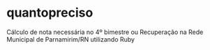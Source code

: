# quantopreciso
Cálculo de nota necessária no 4º bimestre ou Recuperação na Rede Municipal de Parnamirim/RN utilizando Ruby

